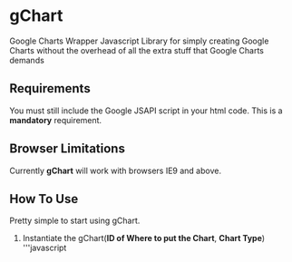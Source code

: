 # gChart
Google Charts Wrapper Javascript Library for simply creating Google Charts without the overhead of all the extra stuff that Google Charts demands

## Requirements
You must still include the Google JSAPI script in your html code. This is a __mandatory__ requirement.

## Browser Limitations
Currently __gChart__ will work with browsers IE9 and above.

## How To Use
Pretty simple to start using gChart.
1. Instantiate the gChart(__ID of Where to put the Chart__, __Chart Type__)
'''javascript
    <script type="application/javascript">
        var g = new gChart('chart', 'column');
'''
2. Add the Data to the chart
'''javascript
    g.data = { cols: [{id: 'col1', label: 'labels here', type: 'string'},{id: 'col2', label: 'Another label', type: 'number'},{id: 'col3', label: 'Yet Another label', type: 'number'}], rows: [{c: [ {v: 'Realm-1'}, {v: 3 }, {v: 2 }] }] };
'''
3. Then call the __show()__ method
'''javascript
    g.show();
'''

That is all that is required you can add other options that I will describe later. 

### Classes

#### gChart
gChart __(ID, ChartType)__

##### ID
The ID of where the chart should be placed when it is ready.

##### ChartType
Corresponds to the gchart.chartTypes **(ENUM)** for the type of chart to be displayed.
__column__ chartTypes.COLUMN 
__pie__ chartTypes.PIE 
__bar__ chartTypes.BAR 
__line__ chartTypes.LINE 
__table__ chartTypes.TABLE 
__annotate__ chartTypes.ANNOTATE 
__area__ chartTypes.AREA 
__bubble__ chartTypes.BUBBLE 
__combo__ chartTypes.COMBO 
__sankey__ chartTypes.SANKEY 
__scatter__ chartTypes.SCATTER 
__stepped__ chartTypes.STEPPED 
__timeline__ chartTypes.TIMELINE 
__treemap__ chartTypes.TREEMAP 
__candle__ chartTypes.CANDLE 
__word__ chartTypes.WORD 
__gantt__ chartTypes.GANTT 

## License
Google owns the Google Visualization library and it owns anything to do with that library.
gChart is Creative Commons 1.0 please use, modify, distribute, and have fun!
